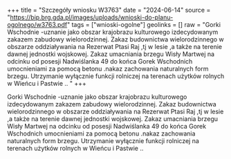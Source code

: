 +++
title = "Szczegóły wniosku W3763"
date = "2024-06-14"
source = "https://bip.brg.gda.pl/images/uploads/wnioski-do-planu-ogolnego/w3763.pdf"
tags = ["wnioski-ogolne"]
geolinks = []
raw = "Gorki Wschodnie -uznanie jako obszar krajobrazu kulturowego izdecydowanym zakazem zabudowy wielorodzinnej. Zakaz budownictwa wielorodzinnego w obszarze oddziaływania na Rezerwat Ptasi Raj ,tj w lesie ,a także na terenie dawnej jednostki wojskowej.  Zakaz umacniania brzegu Wisły Martwej na odcinku od posesji Nadwiślanka 49 do końca Gorek Wschodnich umocnieniami za pomocą betonu .nakaz zachowania naturalnych form brzegu. Utrzymanie wyłącznie funkcji rolniczej na terenach użytków rolnych w Wieńcu i Pastwie .. "
+++

Gorki Wschodnie -uznanie jako obszar krajobrazu kulturowego izdecydowanym
zakazem zabudowy wielorodzinnej. Zakaz budownictwa wielorodzinnego w obszarze
oddziaływania na Rezerwat Ptasi Raj ,tj w lesie ,a także na terenie dawnej jednostki wojskowej.
 Zakaz umacniania brzegu Wisły Martwej na odcinku od posesji Nadwiślanka 49 do końca Gorek
Wschodnich umocnieniami za pomocą betonu .nakaz zachowania naturalnych form brzegu.
Utrzymanie wyłącznie funkcji rolniczej na terenach użytków rolnych w Wieńcu i Pastwie ..



